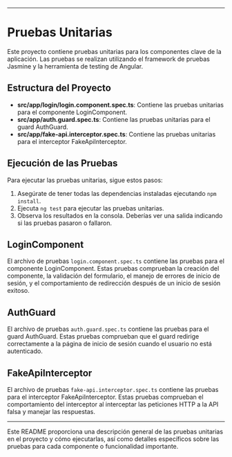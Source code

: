 
---

# Pruebas Unitarias

Este proyecto contiene pruebas unitarias para los componentes clave de la aplicación. Las pruebas se realizan utilizando el framework de pruebas Jasmine y la herramienta de testing de Angular.

## Estructura del Proyecto

- **src/app/login/login.component.spec.ts**: Contiene las pruebas unitarias para el componente LoginComponent.
- **src/app/auth.guard.spec.ts**: Contiene las pruebas unitarias para el guard AuthGuard.
- **src/app/fake-api.interceptor.spec.ts**: Contiene las pruebas unitarias para el interceptor FakeApiInterceptor.

## Ejecución de las Pruebas

Para ejecutar las pruebas unitarias, sigue estos pasos:

1. Asegúrate de tener todas las dependencias instaladas ejecutando `npm install`.
2. Ejecuta `ng test` para ejecutar las pruebas unitarias.
3. Observa los resultados en la consola. Deberías ver una salida indicando si las pruebas pasaron o fallaron.

## LoginComponent

El archivo de pruebas `login.component.spec.ts` contiene las pruebas para el componente LoginComponent. Estas pruebas comprueban la creación del componente, la validación del formulario, el manejo de errores de inicio de sesión, y el comportamiento de redirección después de un inicio de sesión exitoso.

## AuthGuard

El archivo de pruebas `auth.guard.spec.ts` contiene las pruebas para el guard AuthGuard. Estas pruebas comprueban que el guard redirige correctamente a la página de inicio de sesión cuando el usuario no está autenticado.

## FakeApiInterceptor

El archivo de pruebas `fake-api.interceptor.spec.ts` contiene las pruebas para el interceptor FakeApiInterceptor. Estas pruebas comprueban el comportamiento del interceptor al interceptar las peticiones HTTP a la API falsa y manejar las respuestas.

---

Este README proporciona una descripción general de las pruebas unitarias en el proyecto y cómo ejecutarlas, así como detalles específicos sobre las pruebas para cada componente o funcionalidad importante.
